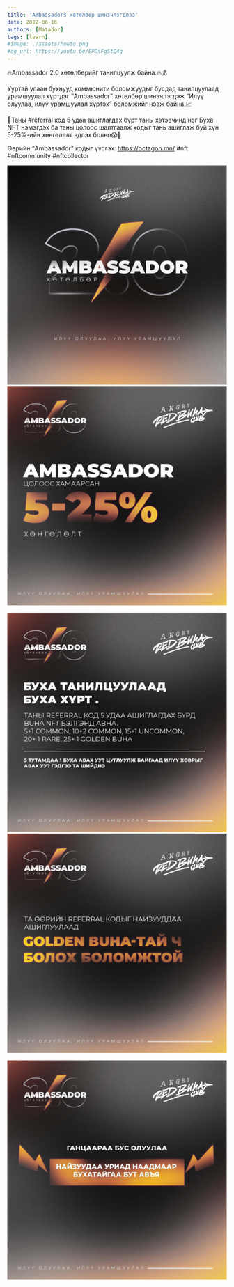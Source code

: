 ```yaml
---
title: 'Ambassadors хөтөлбөр шинэчлэгдлээ'
date: 2022-06-16
authors: [Matador]
tags: [learn]
#image: ./assets/howto.png
#og_url: https://youtu.be/EPDsFgStQ4g
---
```


🔥Ambassador 2.0 хөтөлбөрийг танилцуулж байна.🔥💰

Ууртай улаан бухнууд коммюнити боломжуудыг бусдад танилцуулаад урамшуулал хүртдэг “Ambassador” хөтөлбөр шинэчлэгдэж “Илүү олуулаа, илүү урамшуулал хүртэх” боломжийг нээж байна.📈

📌Таны #referral код 5 удаа ашиглагдах бүрт таны хэтэвчинд нэг Буха NFT нэмэгдэх ба таны цолоос шалтгаалж кодыг тань ашиглаж буй хүн 5-25%-ийн хөнгөлөлт эдлэх болно😱🚀

Өөрийн “Ambassador” кодыг үүсгэх: https://octagon.mn/
#nft #nftcommunity #nftcollector

![](./assets/2022-06/2022-06-16-1.jpg) ![](./assets/2022-06/2022-06-16-2.jpg)

![](./assets/2022-06/2022-06-16-3.jpg) ![](./assets/2022-06/2022-06-16-4.jpg)

![](./assets/2022-06/2022-06-16-5.jpg)
